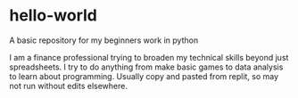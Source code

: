 # hello-world
A basic repository for my beginners work in python

I am a finance professional trying to broaden my technical skills beyond just spreadsheets.
I try to do anything from make basic games to data analysis to learn about programming. Usually copy and pasted from replit, so may not run without edits elsewhere. 
